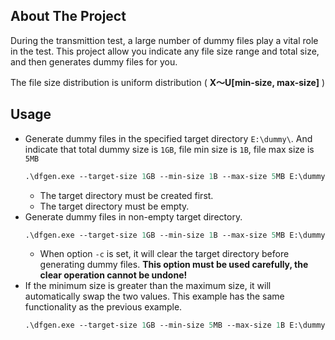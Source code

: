 ## About The Project
During the transmittion test, a large number of dummy files play a vital role in the test. This project allow you indicate any file size range and total size, and then generates dummy files for you.  

The file size distribution is uniform distribution ( **X～U[min-size, max-size]** )

## Usage
- Generate dummy files in the specified target directory `E:\dummy\`. And indicate that total dummy size is `1GB`, file min size is `1B`, file max size is `5MB`
    ```ps
    .\dfgen.exe --target-size 1GB --min-size 1B --max-size 5MB E:\dummy\
    ```
    - The target directory must be created first.
    - The target directory must be empty.
- Generate dummy files in non-empty target directory.
    ```ps
    .\dfgen.exe --target-size 1GB --min-size 1B --max-size 5MB E:\dummy\ -c
    ```
    - When option `-c` is set, it will clear the target directory before generating dummy files. **This option must be used carefully, the clear operation cannot be undone!**
- If the minimum size is greater than the maximum size, it will automatically swap the two values. This example has the same functionality as the previous example.
    ```ps
    .\dfgen.exe --target-size 1GB --min-size 5MB --max-size 1B E:\dummy\ -c
    ```